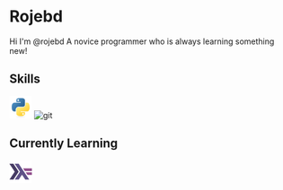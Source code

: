 # Rojebd

Hi I'm @rojebd
A novice programmer who is always learning something new!

## Skills
<img src="https://raw.githubusercontent.com/devicons/devicon/master/icons/python/python-original.svg" alt="python" width="40" height="40"/> </a>
<img src="https://www.vectorlogo.zone/logos/git-scm/git-scm-icon.svg" alt="git" width="40" height="40"/> 

## Currently Learning
<img src="https://raw.githubusercontent.com/devicons/devicon/master/icons/haskell/haskell-original.svg" alt="python" width="40" height="40"/> </a> </p>
